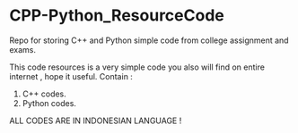 # CPP-Python_ResourceCode
Repo for storing C++ and Python simple code from college assignment and exams.

This code resources is a very simple code you also will find on entire internet , hope it useful.
Contain : 
1. C++ codes.
2. Python codes.

ALL CODES ARE IN INDONESIAN LANGUAGE !
